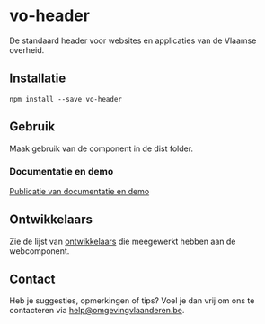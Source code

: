 # vo-header

De standaard header voor websites en applicaties van de Vlaamse overheid.

## Installatie

```
npm install --save vo-header
```

## Gebruik
Maak gebruik van de component in de dist folder.

### Documentatie en demo

[Publicatie van documentatie en demo](https://milieuinfo.github.io/webcomponent-vo-header)

## Ontwikkelaars

Zie de lijst van [ontwikkelaars](https://github.com/milieuinfo/webcomponent-vo-header/graphs/contributors) die meegewerkt hebben aan de webcomponent.

## Contact

Heb je suggesties, opmerkingen of tips? Voel je dan vrij om ons te contacteren via help@omgevingvlaanderen.be.